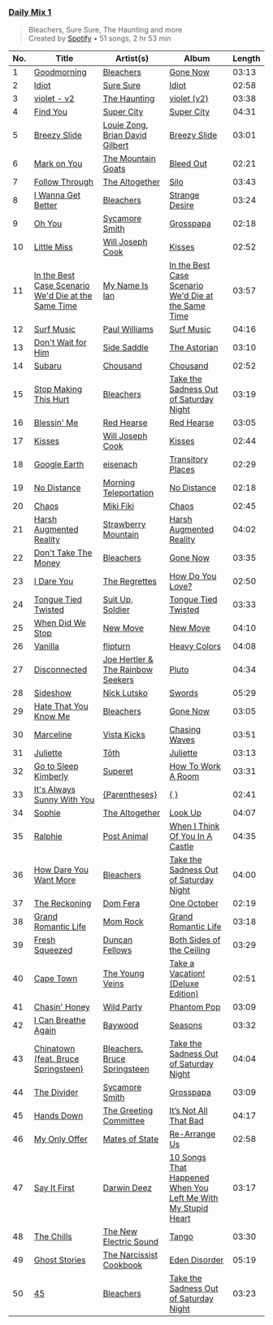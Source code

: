 ### [Daily Mix 1](https://open.spotify.com/playlist/37i9dQZF1E39Gzb56luQni)

> Bleachers, Sure Sure, The Haunting and more<br>
> Created by [Spotify](https://open.spotify.com/user/spotify) • 51 songs, 2 hr 53 min

| No. | Title | Artist(s) | Album | Length |
|---|---|---|---|---|
| 1 | [Goodmorning](https://open.spotify.com/track/1K13OsIMc0HLgEJHZoWH78) | [Bleachers](https://open.spotify.com/artist/2eam0iDomRHGBypaDQLwWI) | [Gone Now](https://open.spotify.com/album/10HKbC9lKDHGQvndGck6XJ) | 03:13 |
| 2 | [Idiot](https://open.spotify.com/track/2z8JmOcbo9UHB5U7gPJCYn) | [Sure Sure](https://open.spotify.com/artist/1anAI9P9iSzc9qzLv6AtHZ) | [Idiot](https://open.spotify.com/album/5hD8TxYdEkkqZHlzzbwXmq) | 02:58 |
| 3 | [violet - v2](https://open.spotify.com/track/5Tn54Ci7M1NhvqnSs1J5yx) | [The Haunting](https://open.spotify.com/artist/09uUKWMhRoP7QbPWdgiFoC) | [violet (v2)](https://open.spotify.com/album/3IOLGKD4XF08pV9ZGlJpyy) | 03:38 |
| 4 | [Find You](https://open.spotify.com/track/3iQR85ARBf5Z0SXXcUm3He) | [Super City ](https://open.spotify.com/artist/2I3Pl8SPFNNQMRTEYCLVwZ) | [Super City](https://open.spotify.com/album/1RPyDPKQHu9e2mBDcDg0Mu) | 04:31 |
| 5 | [Breezy Slide](https://open.spotify.com/track/7tITkd2OToE32ELyKO7OQM) | [Louie Zong](https://open.spotify.com/artist/7jOY91ZU7kn86slH3fBbaD), [Brian David Gilbert](https://open.spotify.com/artist/2kHRbJk5oBq8T5fWYLFzpm) | [Breezy Slide](https://open.spotify.com/album/5Tg0R5WPRr4yM0EijujXxT) | 03:01 |
| 6 | [Mark on You](https://open.spotify.com/track/1YcrBoUZyf41SF1e4mYyPR) | [The Mountain Goats](https://open.spotify.com/artist/3hyGGjxu73JuzBa757H6R5) | [Bleed Out](https://open.spotify.com/album/20KGjm5xRROTqP0UY1EVRg) | 02:21 |
| 7 | [Follow Through](https://open.spotify.com/track/2Y7xeRouoLEKDTwBHlAFnC) | [The Altogether](https://open.spotify.com/artist/6LipWEhF4zwwRY8hFtCQHc) | [Silo](https://open.spotify.com/album/7gMJ73FNHGu8YHP3Kkt9Vd) | 03:43 |
| 8 | [I Wanna Get Better](https://open.spotify.com/track/1BwhFXqoIsePt21WyWIttb) | [Bleachers](https://open.spotify.com/artist/2eam0iDomRHGBypaDQLwWI) | [Strange Desire](https://open.spotify.com/album/0cnNCK2xpudXjB8pzsrYy9) | 03:24 |
| 9 | [Oh You](https://open.spotify.com/track/6jVdt6OUULMNiKpEKtS5hk) | [Sycamore Smith](https://open.spotify.com/artist/0lNlTJ11AM3oznn9oyhuyI) | [Grosspapa](https://open.spotify.com/album/5o7CFS1ZTE9xwzv2HTIveR) | 02:18 |
| 10 | [Little Miss](https://open.spotify.com/track/54gB1PcBVpCmpVZuoO7Urc) | [Will Joseph Cook](https://open.spotify.com/artist/3YO2a6i2cfdFbgxk2HDfPe) | [Kisses](https://open.spotify.com/album/6Ac4rm2qp3VdgvKV1ylgVW) | 02:52 |
| 11 | [In the Best Case Scenario We'd Die at the Same Time](https://open.spotify.com/track/3V1WQwzRDElTigBh4krEbf) | [My Name Is Ian](https://open.spotify.com/artist/0w4ZAa01uZC7QGNVBr6IkM) | [In the Best Case Scenario We'd Die at the Same Time](https://open.spotify.com/album/47Fux3mpWPw6qwIYLpglFc) | 03:57 |
| 12 | [Surf Music](https://open.spotify.com/track/65Lb3IBPrMTvKfjA1DayN2) | [Paul Williams](https://open.spotify.com/artist/64kJQldKjOe5VQpu1EPMQg) | [Surf Music](https://open.spotify.com/album/2I6yGoC05EBUPupHlQqeyl) | 04:16 |
| 13 | [Don't Wait for Him](https://open.spotify.com/track/40WtxnJ7ezY4FY44C3Txg7) | [Side Saddle](https://open.spotify.com/artist/4xuWl9MpICwyNQIIlsUPNT) | [The Astorian](https://open.spotify.com/album/1Dmh8UsF99xjf6JEfyYKK2) | 03:10 |
| 14 | [Subaru](https://open.spotify.com/track/2W91R1PoSjIUX4x62wNdUB) | [Chousand](https://open.spotify.com/artist/0MLqjHl2stacCeqfpZm3l8) | [Chousand](https://open.spotify.com/album/68tCl9cYOh4xhv4yqz9ldl) | 02:52 |
| 15 | [Stop Making This Hurt](https://open.spotify.com/track/7fRCD4vVNpCy91Y3zxNMUl) | [Bleachers](https://open.spotify.com/artist/2eam0iDomRHGBypaDQLwWI) | [Take the Sadness Out of Saturday Night](https://open.spotify.com/album/6SPUtbeCQiPGej0t5RBasE) | 03:19 |
| 16 | [Blessin' Me](https://open.spotify.com/track/0encug7QQRGW2FBLmg5Wu7) | [Red Hearse](https://open.spotify.com/artist/2922Q2qAcxb0hRD0LtPcFc) | [Red Hearse](https://open.spotify.com/album/1BrBVH1v92OAzRDijSyhj9) | 03:05 |
| 17 | [Kisses](https://open.spotify.com/track/1y3Xp4WGv4w88itTnGuHbi) | [Will Joseph Cook](https://open.spotify.com/artist/3YO2a6i2cfdFbgxk2HDfPe) | [Kisses](https://open.spotify.com/album/6Ac4rm2qp3VdgvKV1ylgVW) | 02:44 |
| 18 | [Google Earth](https://open.spotify.com/track/4IUXrIvqGk0XMxuXnwJo8m) | [eisenach](https://open.spotify.com/artist/0RO451V3eGOiatc3IQXtG7) | [Transitory Places](https://open.spotify.com/album/1gKHcViomHY6feWQXoSuSk) | 02:29 |
| 19 | [No Distance](https://open.spotify.com/track/1uTbDazz2UxUDVNUYcuzke) | [Morning Teleportation](https://open.spotify.com/artist/5jOwDRC4Ha9MLHxF9YELyV) | [No Distance](https://open.spotify.com/album/2hucns36nzSf80ToBdFd1I) | 02:18 |
| 20 | [Chaos](https://open.spotify.com/track/4b3Fqu6RGfsxgSY6nTq0o3) | [Miki Fiki](https://open.spotify.com/artist/1O1r2qVtIFqlTJoB4jsJKd) | [Chaos](https://open.spotify.com/album/67dHs7Q1G2G4uHj7NGuVft) | 02:45 |
| 21 | [Harsh Augmented Reality](https://open.spotify.com/track/1VsVY1ySdH3nVSWnLT5vCf) | [Strawberry Mountain](https://open.spotify.com/artist/6v69fIFhI2VqebXUWcvWU1) | [Harsh Augmented Reality](https://open.spotify.com/album/0RAncxmZJJhL56IH2rFF2a) | 04:02 |
| 22 | [Don't Take The Money](https://open.spotify.com/track/3ySU5vwQB33iGulwcUL9qQ) | [Bleachers](https://open.spotify.com/artist/2eam0iDomRHGBypaDQLwWI) | [Gone Now](https://open.spotify.com/album/10HKbC9lKDHGQvndGck6XJ) | 03:35 |
| 23 | [I Dare You](https://open.spotify.com/track/6N3aShaAM8V6valfHIFVOr) | [The Regrettes](https://open.spotify.com/artist/67WNUxmM7y4WzHPAVzBu3E) | [How Do You Love?](https://open.spotify.com/album/0uIC8BxmLHZLpQX81ZqQE0) | 02:50 |
| 24 | [Tongue Tied Twisted](https://open.spotify.com/track/0nJPxONbsGILkjSVY8wpzB) | [Suit Up, Soldier](https://open.spotify.com/artist/6LnU5mc8E2Bdk92w63cqww) | [Tongue Tied Twisted](https://open.spotify.com/album/1yLiHlnmEo28UU5VQGiAAG) | 03:33 |
| 25 | [When Did We Stop](https://open.spotify.com/track/6yB43rWcWjlxErOBSUx8GN) | [New Move](https://open.spotify.com/artist/5BQlMhH4tgIdtoPB2VyEth) | [New Move](https://open.spotify.com/album/5vDNAjB7T4PooisEdp3Pi3) | 04:10 |
| 26 | [Vanilla](https://open.spotify.com/track/21lfQ6cXJF15ubyPLB6qHz) | [flipturn](https://open.spotify.com/artist/7FKTg75ADVMZgY3P9ZMRtH) | [Heavy Colors](https://open.spotify.com/album/6tM8YvhhXemdO5xjsmS8Ro) | 04:08 |
| 27 | [Disconnected](https://open.spotify.com/track/1CcNFNXFWI213USTfn8SSi) | [Joe Hertler & The Rainbow Seekers](https://open.spotify.com/artist/2bqcjvd6ETkqubaQnx3OtS) | [Pluto](https://open.spotify.com/album/0cAxtq0Gn3ouFS1A3i9F35) | 04:34 |
| 28 | [Sideshow](https://open.spotify.com/track/4hFMy4uUSJ4hFfYpAVd1OI) | [Nick Lutsko](https://open.spotify.com/artist/0gEenHtJ9puwA63nbY2TAE) | [Swords](https://open.spotify.com/album/2oTWDmzqeri1WOvpSH5J4g) | 05:29 |
| 29 | [Hate That You Know Me](https://open.spotify.com/track/7FqScuVJysPgwVFcepFJks) | [Bleachers](https://open.spotify.com/artist/2eam0iDomRHGBypaDQLwWI) | [Gone Now](https://open.spotify.com/album/10HKbC9lKDHGQvndGck6XJ) | 03:05 |
| 30 | [Marceline](https://open.spotify.com/track/3OJ0qtEbfXrqSWizwfKkaZ) | [Vista Kicks](https://open.spotify.com/artist/6wnSPJpmVKFcn1TpRl5Uli) | [Chasing Waves](https://open.spotify.com/album/2XMmRK2pfNxnqeWUsFkxVk) | 03:51 |
| 31 | [Juliette](https://open.spotify.com/track/3sLE6NNNk9CjXZv1zh5rm4) | [Tōth](https://open.spotify.com/artist/02nqs3YdfX7Th3gYTYFrqc) | [Juliette](https://open.spotify.com/album/3AcUPZXFl0cMkhXhoCn5yV) | 03:13 |
| 32 | [Go to Sleep Kimberly](https://open.spotify.com/track/5ExaMDn2nYH1mMKkMu6veR) | [Superet](https://open.spotify.com/artist/3e5snAyVao8Jsu9kxumEUs) | [How To Work A Room](https://open.spotify.com/album/40FZD9ladH2d3vmXtoLLQo) | 03:31 |
| 33 | [It's Always Sunny With You](https://open.spotify.com/track/4pF42a0ckjj7S0g2U4twgI) | [{Parentheses}](https://open.spotify.com/artist/2M5FAo9wD9hyBf2aZEIIg6) | [{ }](https://open.spotify.com/album/6AlnWCxhtYkMF2gq30omFn) | 02:41 |
| 34 | [Sophie](https://open.spotify.com/track/35z474FlwP73zQkK4KtsYv) | [The Altogether](https://open.spotify.com/artist/6LipWEhF4zwwRY8hFtCQHc) | [Look Up](https://open.spotify.com/album/00uqSRaPo9q9OOYlL4nS0U) | 04:07 |
| 35 | [Ralphie](https://open.spotify.com/track/0ubtINXSfA7mFoza07BBap) | [Post Animal](https://open.spotify.com/artist/4iaDWP59Z3e62DW7YWDbIE) | [When I Think Of You In A Castle](https://open.spotify.com/album/6OwMRrwnUsiIAQxdiIMuik) | 04:35 |
| 36 | [How Dare You Want More](https://open.spotify.com/track/4lKg94fHZZ3pozsNFTew2x) | [Bleachers](https://open.spotify.com/artist/2eam0iDomRHGBypaDQLwWI) | [Take the Sadness Out of Saturday Night](https://open.spotify.com/album/6SPUtbeCQiPGej0t5RBasE) | 04:00 |
| 37 | [The Reckoning](https://open.spotify.com/track/2RXm45xWTrHVk3y3EDxAw0) | [Dom Fera](https://open.spotify.com/artist/2qmjAtWVjMPWHHDdWilU6a) | [One October](https://open.spotify.com/album/7tL4u7sgy9fpktjHAcsmWz) | 02:19 |
| 38 | [Grand Romantic Life](https://open.spotify.com/track/2sL9oNbbcToqV7CKnpHUzm) | [Mom Rock](https://open.spotify.com/artist/6xwv9O4HYAqPMp1bbSqufi) | [Grand Romantic Life](https://open.spotify.com/album/4TN7Zkl7TnC2J1ETVWXb2a) | 03:18 |
| 39 | [Fresh Squeezed](https://open.spotify.com/track/3W3YJYPXgzGeb6l8DnKLmY) | [Duncan Fellows](https://open.spotify.com/artist/0KHNqBQFBSJSTDRfvPfCbo) | [Both Sides of the Ceiling](https://open.spotify.com/album/1DprfD74WEpXZtUISY3y9H) | 03:29 |
| 40 | [Cape Town](https://open.spotify.com/track/3AReOxXIYVZPBnXWkwdhuS) | [The Young Veins](https://open.spotify.com/artist/6vjgLoIHeoblpnAKNPeF8Q) | [Take a Vacation! (Deluxe Edition)](https://open.spotify.com/album/5cFULX82XWt56txFZImJdS) | 02:51 |
| 41 | [Chasin' Honey](https://open.spotify.com/track/0Z0iYAtKYswMYXL3kJtdO4) | [Wild Party](https://open.spotify.com/artist/48PAAxWdIDbA4WHkHjgsEv) | [Phantom Pop](https://open.spotify.com/album/1itqJ1Ss7xUhNq0XoV1Ndk) | 03:09 |
| 42 | [I Can Breathe Again](https://open.spotify.com/track/19sgg0Li7kA20YIR1NLb2K) | [Baywood](https://open.spotify.com/artist/7IqnAAAfZ3yFbaNRDCrXLp) | [Seasons](https://open.spotify.com/album/305ctevhCLhTRkiUBSaRUn) | 03:32 |
| 43 | [Chinatown (feat. Bruce Springsteen)](https://open.spotify.com/track/1AA3ZjLo9tD2iSZAs2svyj) | [Bleachers](https://open.spotify.com/artist/2eam0iDomRHGBypaDQLwWI), [Bruce Springsteen](https://open.spotify.com/artist/3eqjTLE0HfPfh78zjh6TqT) | [Take the Sadness Out of Saturday Night](https://open.spotify.com/album/6SPUtbeCQiPGej0t5RBasE) | 04:04 |
| 44 | [The Divider](https://open.spotify.com/track/4fZ0nCw7VA1MHKKBMrhMTM) | [Sycamore Smith](https://open.spotify.com/artist/0lNlTJ11AM3oznn9oyhuyI) | [Grosspapa](https://open.spotify.com/album/5o7CFS1ZTE9xwzv2HTIveR) | 03:09 |
| 45 | [Hands Down](https://open.spotify.com/track/0dqJjKKxuKD5Dt3QH2n4CG) | [The Greeting Committee](https://open.spotify.com/artist/1MIe1z4RdqLqHSJsb7EBMm) | [It’s Not All That Bad](https://open.spotify.com/album/0y3tRiTDYzj5IuQb0Kk86x) | 04:17 |
| 46 | [My Only Offer](https://open.spotify.com/track/6vxHKbF36UmjYeW9lvFFpp) | [Mates of State](https://open.spotify.com/artist/4IELX7NrLBXuw8f51cUZuM) | [Re-Arrange Us](https://open.spotify.com/album/5XSlVbnsGPvimo5pygxkSv) | 02:58 |
| 47 | [Say It First](https://open.spotify.com/track/25giXgJlBcUMhTsWrOERCs) | [Darwin Deez](https://open.spotify.com/artist/5ERkupmHea6uS0nwKr2zcz) | [10 Songs That Happened When You Left Me With My Stupid Heart](https://open.spotify.com/album/5tOkZSNfya5Y9d6whkLWTS) | 03:17 |
| 48 | [The Chills](https://open.spotify.com/track/16IxGEfMEld2rHz8FBFdtw) | [The New Electric Sound](https://open.spotify.com/artist/33Y5JkVwK4c1H8YhuG3zze) | [Tango](https://open.spotify.com/album/56uX6TD9940ALOUm0IRJxH) | 03:30 |
| 49 | [Ghost Stories](https://open.spotify.com/track/5ISRNtWOdRbCsDGBzl8pxA) | [The Narcissist Cookbook](https://open.spotify.com/artist/39XOEoh22kWNy5vsEZbAuX) | [Eden Disorder](https://open.spotify.com/album/7FQvWQe6c5U8RzsnqLACbP) | 05:19 |
| 50 | [45](https://open.spotify.com/track/6GXxOycOvD7pp0F4ee6X5R) | [Bleachers](https://open.spotify.com/artist/2eam0iDomRHGBypaDQLwWI) | [Take the Sadness Out of Saturday Night](https://open.spotify.com/album/6SPUtbeCQiPGej0t5RBasE) | 03:23 |
